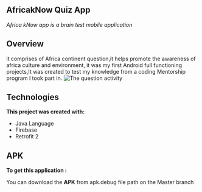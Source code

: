 ## AfricakNow Quiz App
_Africa kNow app is a brain test mobile application_ 

## Overview
 it comprises of Africa continent question,it helps promote the awareness of africa culture and environment,
 it was my first Android full functioning projects,It was created to test my knowledge from a coding Mentorship
 program I took part in.
 ![The question activity](https://res.cloudinary.com/jolugba/image/upload/v1586047812/Screenshot_20200327-022042_t3td6l.png)

## Technologies
**This project was created with:**
* Java Language
* Firebase
* Retrofit 2

## APK
**To get this application :**

You can download the **APK** from apk.debug file path on the Master branch



